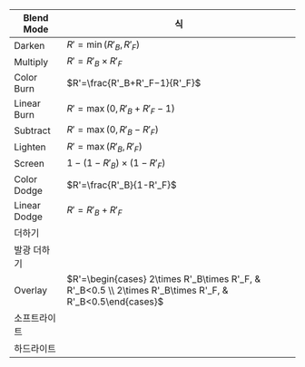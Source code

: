 |Blend Mode|식|
|---|---|
|Darken|$R'=\min(R'_B, R'_F)$|
|Multiply|$R'=R'_B\times R'_F$|
|Color Burn|$R'=\frac{R'_B+R'_F−1}{R'_F}$|
|Linear Burn|$R'=\max(0, R'_B+R'_F−1)$|
|Subtract|$R'=\max(0, R'_B-R'_F)$|
|Lighten|$R'=\max(R'_B, R'_F)$|
|Screen|$1-(1-R'_B)\times (1-R'_F)$|
|Color Dodge|$R'=\frac{R'_B}{1-R'_F}$|
|Linear Dodge|$R'=R'_B+R'_F$|
|더하기||
|발광 더하기||
|Overlay|$R'=\begin{cases} 2\times R'_B\times R'_F, & R'_B<0.5 \\ 2\times R'_B\times R'_F, & R'_B<0.5\end{cases}$|
|소프트라이트||
|하드라이트||